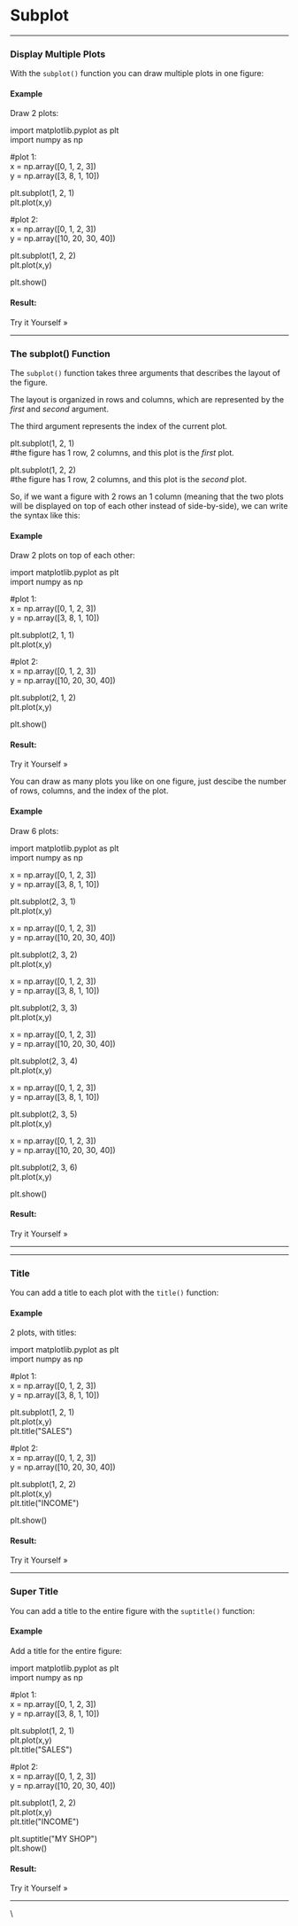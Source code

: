 # Subplot

***

### Display Multiple Plots

With the `subplot()` function you can draw multiple plots in one figure:

#### Example

Draw 2 plots:

import matplotlib.pyplot as plt\
import numpy as np

\#plot 1:\
x = np.array(\[0, 1, 2, 3])\
y = np.array(\[3, 8, 1, 10])

plt.subplot(1, 2, 1)\
plt.plot(x,y)

\#plot 2:\
x = np.array(\[0, 1, 2, 3])\
y = np.array(\[10, 20, 30, 40])

plt.subplot(1, 2, 2)\
plt.plot(x,y)

plt.show()

#### Result:

Try it Yourself »

***

### The subplot() Function

The `subplot()` function takes three arguments that describes the layout of the figure.

The layout is organized in rows and columns, which are represented by the _first_ and _second_ argument.

The third argument represents the index of the current plot.

plt.subplot(1, 2, 1)\
\#the figure has 1 row, 2 columns, and this plot is the _first_ plot.

plt.subplot(1, 2, 2)\
\#the figure has 1 row, 2 columns, and this plot is the _second_ plot.

So, if we want a figure with 2 rows an 1 column (meaning that the two plots will be displayed on top of each other instead of side-by-side), we can write the syntax like this:

#### Example

Draw 2 plots on top of each other:

import matplotlib.pyplot as plt\
import numpy as np

\#plot 1:\
x = np.array(\[0, 1, 2, 3])\
y = np.array(\[3, 8, 1, 10])

plt.subplot(2, 1, 1)\
plt.plot(x,y)

\#plot 2:\
x = np.array(\[0, 1, 2, 3])\
y = np.array(\[10, 20, 30, 40])

plt.subplot(2, 1, 2)\
plt.plot(x,y)

plt.show()

#### Result:

Try it Yourself »

You can draw as many plots you like on one figure, just descibe the number of rows, columns, and the index of the plot.

#### Example

Draw 6 plots:

import matplotlib.pyplot as plt\
import numpy as np

x = np.array(\[0, 1, 2, 3])\
y = np.array(\[3, 8, 1, 10])

plt.subplot(2, 3, 1)\
plt.plot(x,y)

x = np.array(\[0, 1, 2, 3])\
y = np.array(\[10, 20, 30, 40])

plt.subplot(2, 3, 2)\
plt.plot(x,y)

x = np.array(\[0, 1, 2, 3])\
y = np.array(\[3, 8, 1, 10])

plt.subplot(2, 3, 3)\
plt.plot(x,y)

x = np.array(\[0, 1, 2, 3])\
y = np.array(\[10, 20, 30, 40])

plt.subplot(2, 3, 4)\
plt.plot(x,y)

x = np.array(\[0, 1, 2, 3])\
y = np.array(\[3, 8, 1, 10])

plt.subplot(2, 3, 5)\
plt.plot(x,y)

x = np.array(\[0, 1, 2, 3])\
y = np.array(\[10, 20, 30, 40])

plt.subplot(2, 3, 6)\
plt.plot(x,y)

plt.show()

#### Result:

Try it Yourself »

***

***

### Title

You can add a title to each plot with the `title()` function:

#### Example

2 plots, with titles:

import matplotlib.pyplot as plt\
import numpy as np

\#plot 1:\
x = np.array(\[0, 1, 2, 3])\
y = np.array(\[3, 8, 1, 10])

plt.subplot(1, 2, 1)\
plt.plot(x,y)\
plt.title("SALES")

\#plot 2:\
x = np.array(\[0, 1, 2, 3])\
y = np.array(\[10, 20, 30, 40])

plt.subplot(1, 2, 2)\
plt.plot(x,y)\
plt.title("INCOME")

plt.show()

#### Result:

Try it Yourself »

***

### Super Title

You can add a title to the entire figure with the `suptitle()` function:

#### Example

Add a title for the entire figure:

import matplotlib.pyplot as plt\
import numpy as np

\#plot 1:\
x = np.array(\[0, 1, 2, 3])\
y = np.array(\[3, 8, 1, 10])

plt.subplot(1, 2, 1)\
plt.plot(x,y)\
plt.title("SALES")

\#plot 2:\
x = np.array(\[0, 1, 2, 3])\
y = np.array(\[10, 20, 30, 40])

plt.subplot(1, 2, 2)\
plt.plot(x,y)\
plt.title("INCOME")

plt.suptitle("MY SHOP")\
plt.show()

#### Result:

Try it Yourself »

***

\
